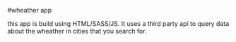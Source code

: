 #wheather app

this app is build using HTML/SASS/JS. It uses a third party api to query data about the wheather in cities that you search for.